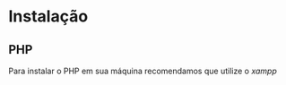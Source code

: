 <h1>Instalação</h1>

<h2>PHP</h2>

Para instalar o PHP em sua máquina recomendamos que utilize o <i href = 'https://www.apachefriends.org/pt_br/index.html'>xampp </i>


